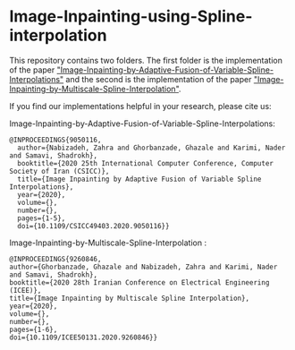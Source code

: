 # Image-Inpainting-using-Spline-interpolation
 
 
This repository contains two folders. The first folder is the implementation of the paper ["Image-Inpainting-by-Adaptive-Fusion-of-Variable-Spline-Interpolations"](https://arxiv.org/abs/1911.00825)  and the second is the implementation of the paper ["Image-Inpainting-by-Multiscale-Spline-Interpolation"](https://arxiv.org/abs/2001.03270).

If you find our implementations helpful in your research, please cite us:


Image-Inpainting-by-Adaptive-Fusion-of-Variable-Spline-Interpolations: 

```
@INPROCEEDINGS{9050116,
  author={Nabizadeh, Zahra and Ghorbanzade, Ghazale and Karimi, Nader and Samavi, Shadrokh},
  booktitle={2020 25th International Computer Conference, Computer Society of Iran (CSICC)}, 
  title={Image Inpainting by Adaptive Fusion of Variable Spline Interpolations}, 
  year={2020},
  volume={},
  number={},
  pages={1-5},
  doi={10.1109/CSICC49403.2020.9050116}}
  ```
  
  
  
  Image-Inpainting-by-Multiscale-Spline-Interpolation :
  ```
  @INPROCEEDINGS{9260846,
  author={Ghorbanzade, Ghazale and Nabizadeh, Zahra and Karimi, Nader and Samavi, Shadrokh},
  booktitle={2020 28th Iranian Conference on Electrical Engineering (ICEE)}, 
  title={Image Inpainting by Multiscale Spline Interpolation}, 
  year={2020},
  volume={},
  number={},
  pages={1-6},
  doi={10.1109/ICEE50131.2020.9260846}}
  ```

